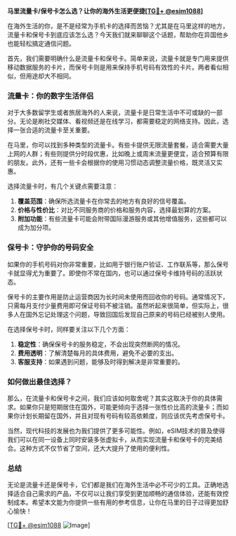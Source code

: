 **马里流量卡/保号卡怎么选？让你的海外生活更便捷[[TG💪+ @esim1088](https://t.me/s/esim1088)]**

在海外生活的你，是不是经常为手机卡的选择而苦恼？尤其是在马里这样的地方，流量卡和保号卡到底应该怎么选？今天我们就来聊聊这个话题，帮助你在异国他乡也能轻松搞定通信问题。

首先，我们需要明确什么是流量卡和保号卡。简单来说，流量卡就是专门用来提供移动数据服务的卡片，而保号卡则是用来保持手机号码有效性的卡片。两者看似相似，但用途却大不相同。

### 流量卡：你的数字生活伴侣

对于大多数留学生或者旅居海外的人来说，流量卡是日常生活中不可或缺的一部分。无论是刷社交媒体、看视频还是在线学习，都需要稳定的网络支持。因此，选择一张合适的流量卡至关重要。

在马里，你可以找到多种类型的流量卡。有些卡提供无限流量套餐，适合需要大量上网的人群；有些则提供分时段优惠，比如晚上或周末流量更便宜，适合预算有限的朋友。此外，还有一些卡会根据你的使用习惯动态调整流量价格，既灵活又实惠。

选择流量卡时，有几个关键点需要注意：

1. **覆盖范围**：确保所选流量卡在你常去的地方有良好的信号覆盖。
2. **价格与性价比**：对比不同服务商的价格和服务内容，选择最划算的方案。
3. **附加功能**：有些流量卡可能会附带国际漫游服务或其他增值服务，这些都可以成为加分项。

### 保号卡：守护你的号码安全

如果你的手机号码对你非常重要，比如用于银行账户验证、工作联系等，那么保号卡就显得尤为重要了。即使你不常在国内，也可以通过保号卡维持号码的活跃状态。

保号卡的主要作用是防止运营商因为长时间未使用而回收你的号码。通常情况下，只需每月支付少量费用即可保证号码不被注销。虽然听起来很简单，但实际上，很多人在国外忘记处理这个问题，导致回国后发现自己原来的号码已经被别人使用。

在选择保号卡时，同样要关注以下几个方面：

1. **稳定性**：确保保号卡的服务稳定，不会出现突然断网的情况。
2. **费用透明**：了解清楚每月的具体费用，避免不必要的支出。
3. **客服支持**：如果遇到问题，能够及时得到解决是非常重要的。

### 如何做出最佳选择？

那么，在流量卡和保号卡之间，我们应该如何取舍呢？其实这取决于你的具体需求。如果你只是短期居住在国外，可能更倾向于选择一张性价比高的流量卡；而如果你计划长期留在国外，并且对现有号码有较高依赖度，则应该优先考虑保号卡。

当然，现代科技的发展也为我们提供了更多可能性。例如，eSIM技术的普及使得我们可以在同一设备上同时安装多张虚拟卡，从而实现流量卡和保号卡的完美结合。这种方式不仅节省了空间，还大大提升了使用的便利性。

### 总结

无论是流量卡还是保号卡，它们都是我们在海外生活中必不可少的工具。正确地选择适合自己需求的产品，不仅可以让我们享受到更加顺畅的通信体验，还能有效控制成本。希望本文能为你提供一些有用的参考信息，让你在马里的日子过得更加舒心愉快！

[[TG💪+ @esim1088](https://t.me/s/esim1088) ![Image](https://i.postimg.cc/4NQfJmqS/Snipaste-2025-05-13-00-14-12.png)]